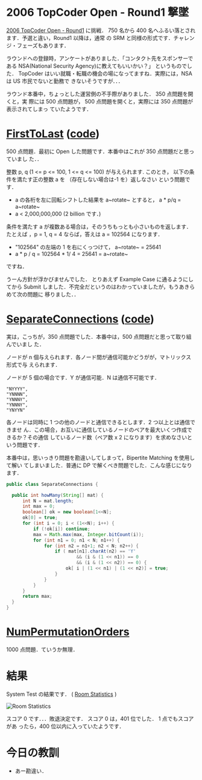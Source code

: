 # 2006 TopCoder Open - Round1 撃墜

<!--
date: 2006-03-05
-->

[2006 TopCoder Open - Round1](http://www.topcoder.com/stat?c=round_overview&rd=9917)
に挑戦． 750 名から 400 名へふるい落とされます．予選と違い，Round1 以降は，通常
の SRM と同様の形式です．チャレンジ・フェーズもあります．

ラウンドへの登録時，アンケートがありました．「コンタクト先をスポンサーである
NSA(National Security Agency)に教えてもいいかい？」 というものでした． TopCoder
はいい就職・転職の機会の場になってますね．実際には，NSA は US 市民でないと勤務で
きないそうですが．．．

ラウンド本番中，ちょっとした運営側の不手際がありました． 350 点問題を開くと，実
際には 500 点問題が， 500 点問題を開くと，実際には 350 点問題が表示されてしまっ
ていたようです．

# [FirstToLast](http://www.topcoder.com/stat?c=problem_statement&pm=6054&rd=9917) ([code](http://www.topcoder.com/stat?c=problem_solution&rm=247796&rd=9917&pm=6054&cr=15632820))

500 点問題．最初に Open した問題です．本番中はこれが 350 点問題だと思っていまし
た．．

整数 p, q (1 &lt;= p &lt;= 100, 1 &lt;= q &lt;= 100) が与えられます. このとき，
以下の条件を満たす正の整数 a を （存在しない場合は-1 を）返しなさい という問題で
す．

- a の各桁を左に回転シフトした結果を a~rotate~ とすると， a \* p/q = a~rotate~
- a &lt; 2,000,000,000 (2 billion です．)

条件を満たす a が複数ある場合は，そのうちもっとも小さいものを返します．たとえば
，p = 1, q = 4 ならば，答えは a = 102564 になります．

- "102564" の左端の 1 を右にくっつけて， a~rotate~ = 25641
- a \* p / q = 102564 \* 1/ 4 = 25641 = a~rotate~

ですね．

うーん方針が浮かびませんでした． とりあえず Example Case に通るようにしてから
Submit しました．不完全だというのはわかっていましたが，もうあきらめて次の問題に
移りました．．

# [SeparateConnections](http://www.topcoder.com/stat?c=problem_statement&pm=6095&rd=9917) ([code](http://www.topcoder.com/stat?c=problem_solution&rm=247796&rd=9917&pm=6095&cr=15632820))

実は，こっちが，350 点問題でした．本番中は，500 点問題だと思って取り組んでいまし
た．

ノードが n 個与えられます．各ノード間が通信可能かどうがが，マトリックス形式で与
えられます．

ノードが 5 個の場合です．Y が通信可能．N は通信不可能です．

```
"NYYYY",
"YNNNN",
"YNNNY",
"YNNNY",
"YNYYN"
```

各ノードは同時に 1 つの他のノードと通信できるとします．2 つ以上とは通信できませ
ん．この場合，お互いに通信しているノードのペアを最大いくつ作成できるか？その通信
しているノード数（ペア数 x 2 になります）を求めなさいという問題です．

本番中は，思いっきり問題を勘違いしてしまって，Bipertite Matching を使用して解い
てしまいました．普通に DP で解くべき問題でした．こんな感じになります．

```java
public class SeparateConnections {

  public int howMany(String[] mat) {
      int N = mat.length;
      int max = 0;
      boolean[] ok = new boolean[1<<N];
      ok[0] = true;
      for (int i = 0; i < (1<<N); i++) {
          if (!ok[i]) continue;
          max = Math.max(max, Integer.bitCount(i));
          for (int n1 = 0; n1 < N; n1++) {
              for (int n2 = n1+1; n2 < N; n2++) {
                  if ( mat[n1].charAt(n2) == 'Y'
                          && (i & (1 << n1)) == 0
                          && (i & (1 << n2)) == 0) {
                      ok[ i | (1 << n1) | (1 << n2)] = true;
                  }
              }
          }
      }
      return max;
  }
}
```

# [NumPermutationOrders](http://www.topcoder.com/stat?c=problem_statement&pm=6052&rd=9917)

1000 点問題．ていうか無理．

# 結果

System Test の結果です． (
[Room Statistics](http://www.topcoder.com/stat?c=coder_room_stats&cr=15632820&rd=9917&rm=247796)
)

![Room Statistics](http://static.flickr.com/40/108055384_109a3de959_o.png)

スコア 0 です．．．敗退決定です． スコア 0 は，401 位でした． 1 点でもスコアがあ
ったら，400 位以内に入っていたようです．

# 今日の教訓

- あー勘違い．
